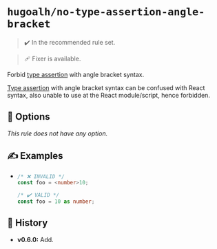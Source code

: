 # `hugoalh/no-type-assertion-angle-bracket`

> ✔️ In the recommended rule set.

> 🩹 Fixer is available.

Forbid [type assertion][typescript-assertion] with angle bracket syntax.

[Type assertion][typescript-assertion] with angle bracket syntax can be confused with React syntax, also unable to use at the React module/script, hence forbidden.

## 🔧 Options

*This rule does not have any option.*

## ✍️ Examples

- ```ts
  /* ❌ INVALID */
  const foo = <number>10;

  /* ✔️ VALID */
  const foo = 10 as number;
  ```

## 📜 History

- **v0.6.0:** Add.

[typescript-assertion]: https://www.typescriptlang.org/docs/handbook/2/everyday-types.html#type-assertions
